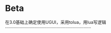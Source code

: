 # Beta
在3.0基础上确定使用UGUI，采用tolua，用lua写逻辑
······································································
